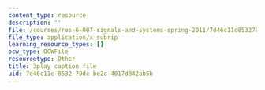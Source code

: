 ```yaml
---
content_type: resource
description: ''
file: /courses/res-6-007-signals-and-systems-spring-2011/7d46c11c853279dcbe2c4017d842ab5b_D3bblng-Kcc.srt
file_type: application/x-subrip
learning_resource_types: []
ocw_type: OCWFile
resourcetype: Other
title: 3play caption file
uid: 7d46c11c-8532-79dc-be2c-4017d842ab5b
---
```

